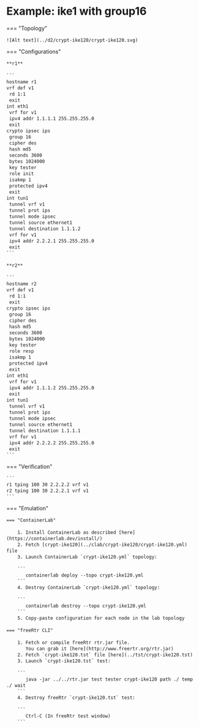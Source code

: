 # Example: ike1 with group16

=== "Topology"

    ![Alt text](../d2/crypt-ike120/crypt-ike120.svg)

=== "Configurations"

    **r1**

    ```
    hostname r1
    vrf def v1
     rd 1:1
     exit
    int eth1
     vrf for v1
     ipv4 addr 1.1.1.1 255.255.255.0
     exit
    crypto ipsec ips
     group 16
     cipher des
     hash md5
     seconds 3600
     bytes 1024000
     key tester
     role init
     isakmp 1
     protected ipv4
     exit
    int tun1
     tunnel vrf v1
     tunnel prot ips
     tunnel mode ipsec
     tunnel source ethernet1
     tunnel destination 1.1.1.2
     vrf for v1
     ipv4 addr 2.2.2.1 255.255.255.0
     exit
    ```

    **r2**

    ```
    hostname r2
    vrf def v1
     rd 1:1
     exit
    crypto ipsec ips
     group 16
     cipher des
     hash md5
     seconds 3600
     bytes 1024000
     key tester
     role resp
     isakmp 1
     protected ipv4
     exit
    int eth1
     vrf for v1
     ipv4 addr 1.1.1.2 255.255.255.0
     exit
    int tun1
     tunnel vrf v1
     tunnel prot ips
     tunnel mode ipsec
     tunnel source ethernet1
     tunnel destination 1.1.1.1
     vrf for v1
     ipv4 addr 2.2.2.2 255.255.255.0
     exit
    ```

=== "Verification"

    ```
    r1 tping 100 30 2.2.2.2 vrf v1
    r2 tping 100 30 2.2.2.1 vrf v1
    ```

=== "Emulation"

    === "ContainerLab"

        1. Install ContainerLab as described [here](https://containerlab.dev/install/)  
        2. Fetch [crypt-ike120](../clab/crypt-ike120/crypt-ike120.yml) file  
        3. Launch ContainerLab `crypt-ike120.yml` topology:  

        ```
           containerlab deploy --topo crypt-ike120.yml  
        ```
        4. Destroy ContainerLab `crypt-ike120.yml` topology:  

        ```
           containerlab destroy --topo crypt-ike120.yml  
        ```
        5. Copy-paste configuration for each node in the lab topology

    === "freeRtr CLI"

        1. Fetch or compile freeRtr rtr.jar file.  
           You can grab it [here](http://www.freertr.org/rtr.jar)  
        2. Fetch `crypt-ike120.tst` file [here](../tst/crypt-ike120.tst)  
        3. Launch `crypt-ike120.tst` test:  

        ```
           java -jar ../../rtr.jar test tester crypt-ike120 path ./ temp ./ wait
        ```
        4. Destroy freeRtr `crypt-ike120.tst` test:  

        ```
           Ctrl-C (In freeRtr test window)
        ```

